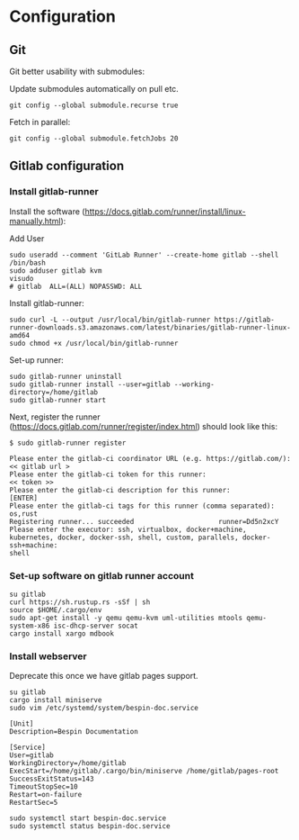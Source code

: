 # Configuration

## Git

Git better usability with submodules:

Update submodules automatically on pull etc.
```
git config --global submodule.recurse true
```

Fetch in parallel:
```
git config --global submodule.fetchJobs 20
```

## Gitlab configuration

### Install gitlab-runner

Install the software (https://docs.gitlab.com/runner/install/linux-manually.html):

Add User

```
sudo useradd --comment 'GitLab Runner' --create-home gitlab --shell /bin/bash
sudo adduser gitlab kvm
visudo
# gitlab  ALL=(ALL) NOPASSWD: ALL
```

Install gitlab-runner:
```
sudo curl -L --output /usr/local/bin/gitlab-runner https://gitlab-runner-downloads.s3.amazonaws.com/latest/binaries/gitlab-runner-linux-amd64
sudo chmod +x /usr/local/bin/gitlab-runner
```

Set-up runner:

```
sudo gitlab-runner uninstall
sudo gitlab-runner install --user=gitlab --working-directory=/home/gitlab
sudo gitlab-runner start
```

Next, register the runner (https://docs.gitlab.com/runner/register/index.html) should look like this:

```
$ sudo gitlab-runner register

Please enter the gitlab-ci coordinator URL (e.g. https://gitlab.com/):
<< gitlab url >
Please enter the gitlab-ci token for this runner:
<< token >>
Please enter the gitlab-ci description for this runner:
[ENTER]
Please enter the gitlab-ci tags for this runner (comma separated):
os,rust
Registering runner... succeeded                     runner=Dd5n2xcY
Please enter the executor: ssh, virtualbox, docker+machine, kubernetes, docker, docker-ssh, shell, custom, parallels, docker-ssh+machine:
shell
```

### Set-up software on gitlab runner account

```
su gitlab
curl https://sh.rustup.rs -sSf | sh
source $HOME/.cargo/env
sudo apt-get install -y qemu qemu-kvm uml-utilities mtools qemu-system-x86 isc-dhcp-server socat
cargo install xargo mdbook
```

### Install webserver
Deprecate this once we have gitlab pages support.

```
su gitlab
cargo install miniserve
sudo vim /etc/systemd/system/bespin-doc.service
```

```
[Unit]
Description=Bespin Documentation

[Service]
User=gitlab
WorkingDirectory=/home/gitlab
ExecStart=/home/gitlab/.cargo/bin/miniserve /home/gitlab/pages-root
SuccessExitStatus=143
TimeoutStopSec=10
Restart=on-failure
RestartSec=5
```

```
sudo systemctl start bespin-doc.service
sudo systemctl status bespin-doc.service
```